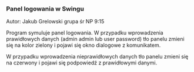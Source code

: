 ### Panel logowania w Swingu

Autor: Jakub Grelowski
grupa śr NP 9:15

Program symuluje panel logowania.
W przypadku wprowadzenia prawidłowych danych (admin admin lub user password)
tło panelu zmieni się na kolor zielony i pojawi się okno dialogowe z komunikatem.

W przypadku wprowadzenia nieprawidłowych danych tło panelu zmieni się na czerwony i 
pojawi się podpowiedź z prawidłowymi danymi.
